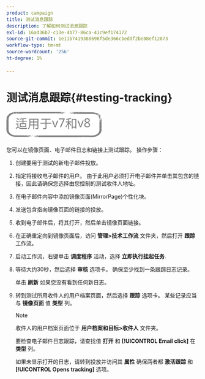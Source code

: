 ```yaml
---
product: campaign
title: 测试消息跟踪
description: 了解如何测试消息跟踪
exl-id: 16ad36b7-c13e-4b77-86ca-41c9ef174172
source-git-commit: 1e11b7419388698f5de366cbeddf2be88ef12873
workflow-type: tm+mt
source-wordcount: '256'
ht-degree: 1%

---
```


# 测试消息跟踪{#testing-tracking}

![](../../assets/common.svg)

您可以在镜像页面、电子邮件日志和链接上测试跟踪。 操作步骤：

1. 创建要用于测试的新电子邮件投放。
1. 指定将接收电子邮件的用户。 由于此用户必须打开电子邮件并单击其包含的链接，因此请确保您选择由您控制的测试收件人地址。
1. 在电子邮件内容中添加镜像页面(MirrorPage)个性化块。
1. 发送包含指向镜像页面的链接的投放。
1. 收到电子邮件后，将其打开，然后单击镜像页面链接。
1. 在正确重定向到镜像页面后，访问 **管理>技术工作流** 文件夹，然后打开 **跟踪** 工作流。
1. 启动工作流，右键单击 **调度程序** 活动，选择 **立即执行挂起任务**.
1. 等待大约30秒，然后选择 **审核** 选项卡。 确保至少找到一条跟踪日志记录。

   单击 **刷新** 如果您没有看到任何新日志。

1. 转到测试所用收件人的用户档案页面，然后选择 **跟踪** 选项卡。 某些记录应当与 **镜像页面** 值 **类型** 列。

   >[!NOTE]
   >
   >收件人的用户档案页面位于 **用户档案和目标>收件人** 文件夹。

   要检查电子邮件日志跟踪，请查找值 **打开** 和 **[!UICONTROL Email click]** 在 **类型** 列。

   如果未显示打开的日志，请转到投放并访问其 **属性** 确保两者都 **激活跟踪** 和 **[!UICONTROL Opens tracking]** 选项。
